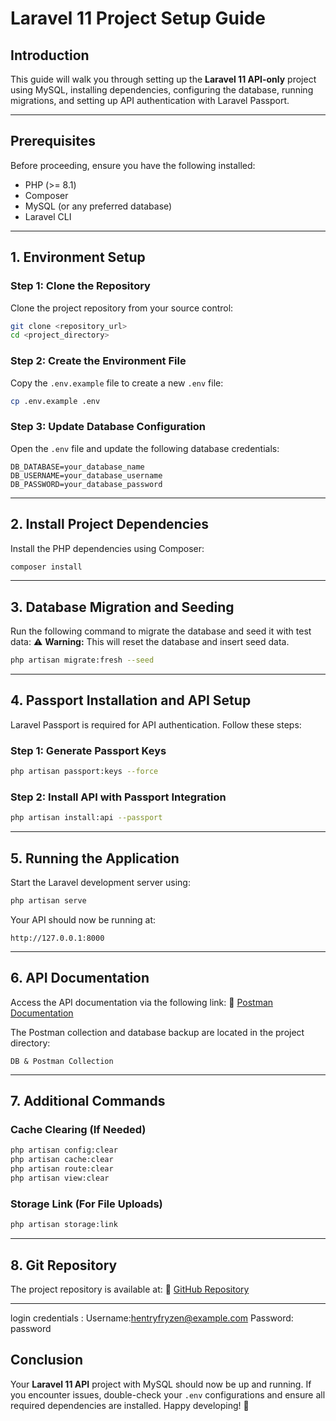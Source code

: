 # Laravel 11 Project Setup Guide

## Introduction
This guide will walk you through setting up the **Laravel 11 API-only** project using MySQL, installing dependencies, configuring the database, running migrations, and setting up API authentication with Laravel Passport.

---

## Prerequisites
Before proceeding, ensure you have the following installed:
- PHP (>= 8.1)
- Composer
- MySQL (or any preferred database)
- Laravel CLI

---

## 1. Environment Setup

### Step 1: Clone the Repository
Clone the project repository from your source control:
```sh
git clone <repository_url>
cd <project_directory>
```

### Step 2: Create the Environment File
Copy the `.env.example` file to create a new `.env` file:
```sh
cp .env.example .env
```

### Step 3: Update Database Configuration
Open the `.env` file and update the following database credentials:
```
DB_DATABASE=your_database_name
DB_USERNAME=your_database_username
DB_PASSWORD=your_database_password
```

---

## 2. Install Project Dependencies

Install the PHP dependencies using Composer:
```sh
composer install
```

---

## 3. Database Migration and Seeding

Run the following command to migrate the database and seed it with test data:
⚠️ **Warning:** This will reset the database and insert seed data.
```sh
php artisan migrate:fresh --seed
```

---

## 4. Passport Installation and API Setup
Laravel Passport is required for API authentication. Follow these steps:

### Step 1: Generate Passport Keys
```sh
php artisan passport:keys --force
```

### Step 2: Install API with Passport Integration
```sh
php artisan install:api --passport
```

---

## 5. Running the Application

Start the Laravel development server using:
```sh
php artisan serve
```

Your API should now be running at: 
```
http://127.0.0.1:8000
```

---

## 6. API Documentation
Access the API documentation via the following link:
🔗 [Postman Documentation](https://documenter.getpostman.com/view/23296053/2sAYdeMC7S)

The Postman collection and database backup are located in the project directory:
```
DB & Postman Collection
```

---

## 7. Additional Commands

### Cache Clearing (If Needed)
```sh
php artisan config:clear
php artisan cache:clear
php artisan route:clear
php artisan view:clear
```

### Storage Link (For File Uploads)
```sh
php artisan storage:link
```

---

## 8. Git Repository
The project repository is available at:
🔗 [GitHub Repository](https://github.com/hentryfryzen/ASTUDIO-Practical-Assessment)

---
login credentials : 
Username:hentryfryzen@example.com
Password: password


## Conclusion
Your **Laravel 11 API** project with MySQL should now be up and running. If you encounter issues, double-check your `.env` configurations and ensure all required dependencies are installed. Happy developing! 🚀

